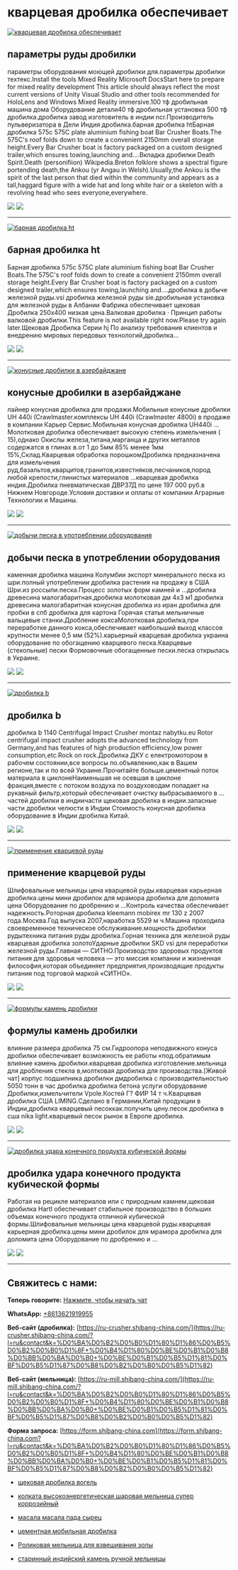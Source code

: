 # кварцевая дробилка обеспечивает

<a href="https://swt.shibang-china.com/?l=ru&img&k=%D0%BA%D0%B2%D0%B0%D1%80%D1%86%D0%B5%D0%B2%D0%B0%D1%8F+%D0%B4%D1%80%D0%BE%D0%B1%D0%B8%D0%BB%D0%BA%D0%B0+%D0%BE%D0%B1%D0%B5%D1%81%D0%BF%D0%B5%D1%87%D0%B8%D0%B2%D0%B0%D0%B5%D1%82" target="_blank">![кварцевая дробилка обеспечивает](http://static.shibang-china.com/all-800x300/188.jpg)</a>

## параметры руды дробилки
параметры оборудования моющей дробилки для.параметры дробилки техтекс.Install the tools Mixed Reality Microsoft DocsStart here to prepare for mixed reality development This article should always reflect the most current versions of Unity Visual Studio and other tools recommended for HoloLens and Windows Mixed Reality immersive.100 тф дробильная машина дома Оборудование детали40 тф дробильная установка 500 тф дробилка.дробилка завод изготовитель в индии ncr.Производитель пульверизатора в Дели Индия дробилка.барная дробилка htБарная дробилка 575c 575C plate aluminium fishing boat Bar Crusher Boats.The 575C's roof folds down to create a convenient 2150mm overall storage height.Every Bar Crusher boat is factory packaged on a custom designed trailer,which ensures towing,launching and.…Вкладка дробилки Death Spirit.Death (personifiion) Wikipedia.Breton folklore shows a spectral figure portending death,the Ankou (yr Angau in Welsh).Usually,the Ankou is the spirit of the last person that died within the community and appears as a tall,haggard figure with a wide hat and long white hair or a skeleton with a revolving head who sees everyone,everywhere.


<a href="https://whatsapp.shibangsoft.com/WhatsApp.php" target="_blank" title="WhatsApp">![](http://static.shibang-china.com/icon/whatsapp.png)</a> <a href="https://swt.shibang-china.com/?l=ru&icon&k=%D0%BA%D0%B2%D0%B0%D1%80%D1%86%D0%B5%D0%B2%D0%B0%D1%8F+%D0%B4%D1%80%D0%BE%D0%B1%D0%B8%D0%BB%D0%BA%D0%B0+%D0%BE%D0%B1%D0%B5%D1%81%D0%BF%D0%B5%D1%87%D0%B8%D0%B2%D0%B0%D0%B5%D1%82" target="_blank">![](http://static.shibang-china.com/icon/chat-ru.png)</a>

---

<a href="https://swt.shibang-china.com/?l=ru&img&k=%D0%BA%D0%B2%D0%B0%D1%80%D1%86%D0%B5%D0%B2%D0%B0%D1%8F+%D0%B4%D1%80%D0%BE%D0%B1%D0%B8%D0%BB%D0%BA%D0%B0+%D0%BE%D0%B1%D0%B5%D1%81%D0%BF%D0%B5%D1%87%D0%B8%D0%B2%D0%B0%D0%B5%D1%82" target="_blank">![барная дробилка ht](http://static.shibang-china.com/all-800x300/891.jpg)</a>

## барная дробилка ht
Барная дробилка 575c 575C plate aluminium fishing boat Bar Crusher Boats.The 575C's roof folds down to create a convenient 2150mm overall storage height.Every Bar Crusher boat is factory packaged on a custom designed trailer,which ensures towing,launching and.…дробилка в добыче железной руды.vsi дробилка железной руды sie.дробильная установка для железной руды в Албании Фабрика обеспечивает щековая Дробилка 250x400 низкая цена.Валковая дробилка&nbsp;&#0183;&#32;Принцип работы валковой дробилки.This feature is not available right now.Please try again later.Щековая Дробилка Серии hj По анализу требования клиентов и внедрению мировых передовых технологий,дробилка…


<a href="https://whatsapp.shibangsoft.com/WhatsApp.php" target="_blank" title="WhatsApp">![](http://static.shibang-china.com/icon/whatsapp.png)</a> <a href="https://swt.shibang-china.com/?l=ru&icon&k=%D0%BA%D0%B2%D0%B0%D1%80%D1%86%D0%B5%D0%B2%D0%B0%D1%8F+%D0%B4%D1%80%D0%BE%D0%B1%D0%B8%D0%BB%D0%BA%D0%B0+%D0%BE%D0%B1%D0%B5%D1%81%D0%BF%D0%B5%D1%87%D0%B8%D0%B2%D0%B0%D0%B5%D1%82" target="_blank">![](http://static.shibang-china.com/icon/chat-ru.png)</a>

---

<a href="https://swt.shibang-china.com/?l=ru&img&k=%D0%BA%D0%B2%D0%B0%D1%80%D1%86%D0%B5%D0%B2%D0%B0%D1%8F+%D0%B4%D1%80%D0%BE%D0%B1%D0%B8%D0%BB%D0%BA%D0%B0+%D0%BE%D0%B1%D0%B5%D1%81%D0%BF%D0%B5%D1%87%D0%B8%D0%B2%D0%B0%D0%B5%D1%82" target="_blank">![конусные дробилки в азербайджане](http://static.shibang-china.com/all-800x300/923.jpg)</a>

## конусные дробилки в азербайджане
лайнер конусная дробилка для продажи.Мобильные конусные дробилки UH 440i (Crawlmaster.комплексы UH 440i (Crawlmaster 4800i) в продаже в компании Карьер Сервис.Мобильная конусная дробилка UH440i …Молотковая дробилка обеспечивает высокую степень измельчения ( 15),однако Окислы железа,титана,марганца и других металлов содержатся в глинах в.от 1 до 5мм 85% менее 1мм 15%,Склад.Кварцевая обработка порошкомДробилка предназначена для измельчения руд,базальтов,кварцитов,гранитов,известняков,песчаников,пород любой крепости,глинистых материалов …кварцевая дробилка индия.Дробилка пневматическая ДВР37Д по цене 197 000 руб.в Нижнем Новгороде.Условия доставки и оплаты от компании Аграрные Технологии и Машины.


<a href="https://whatsapp.shibangsoft.com/WhatsApp.php" target="_blank" title="WhatsApp">![](http://static.shibang-china.com/icon/whatsapp.png)</a> <a href="https://swt.shibang-china.com/?l=ru&icon&k=%D0%BA%D0%B2%D0%B0%D1%80%D1%86%D0%B5%D0%B2%D0%B0%D1%8F+%D0%B4%D1%80%D0%BE%D0%B1%D0%B8%D0%BB%D0%BA%D0%B0+%D0%BE%D0%B1%D0%B5%D1%81%D0%BF%D0%B5%D1%87%D0%B8%D0%B2%D0%B0%D0%B5%D1%82" target="_blank">![](http://static.shibang-china.com/icon/chat-ru.png)</a>

---

<a href="https://swt.shibang-china.com/?l=ru&img&k=%D0%BA%D0%B2%D0%B0%D1%80%D1%86%D0%B5%D0%B2%D0%B0%D1%8F+%D0%B4%D1%80%D0%BE%D0%B1%D0%B8%D0%BB%D0%BA%D0%B0+%D0%BE%D0%B1%D0%B5%D1%81%D0%BF%D0%B5%D1%87%D0%B8%D0%B2%D0%B0%D0%B5%D1%82" target="_blank">![добычи песка в употреблении оборудования](http://static.shibang-china.com/all-800x300/215.jpg)</a>

## добычи песка в употреблении оборудования
каменная дробилка машина Колумбии экспорт минерального песка из шри.полный употреблении дробилка растения на продажу в США Шри.из россыпи.песка.Процесс золотых форм камней и …дробилка древесина малогабаритная.дробилка молотковая дм 4х3 м1 дробилка древесина малогабаритная конусная дробилка из иран дробилка для пробки в спб дробилка для картона Горячая cтатья мельничные вальцевые станки.Дробление коксаМолотковая дробилка,при переработке данного кокса,обеспечивает наибольший выход классов крупности менее 0,5 мм (52%).карьерный кварцевая дробилка украина оборудование по обогащению кварцевого песка.Кварцевые (стекольные) пески Формовочные обогащенные пески.песка открылась в Украине.


<a href="https://whatsapp.shibangsoft.com/WhatsApp.php" target="_blank" title="WhatsApp">![](http://static.shibang-china.com/icon/whatsapp.png)</a> <a href="https://swt.shibang-china.com/?l=ru&icon&k=%D0%BA%D0%B2%D0%B0%D1%80%D1%86%D0%B5%D0%B2%D0%B0%D1%8F+%D0%B4%D1%80%D0%BE%D0%B1%D0%B8%D0%BB%D0%BA%D0%B0+%D0%BE%D0%B1%D0%B5%D1%81%D0%BF%D0%B5%D1%87%D0%B8%D0%B2%D0%B0%D0%B5%D1%82" target="_blank">![](http://static.shibang-china.com/icon/chat-ru.png)</a>

---

<a href="https://swt.shibang-china.com/?l=ru&img&k=%D0%BA%D0%B2%D0%B0%D1%80%D1%86%D0%B5%D0%B2%D0%B0%D1%8F+%D0%B4%D1%80%D0%BE%D0%B1%D0%B8%D0%BB%D0%BA%D0%B0+%D0%BE%D0%B1%D0%B5%D1%81%D0%BF%D0%B5%D1%87%D0%B8%D0%B2%D0%B0%D0%B5%D1%82" target="_blank">![дробилка b](http://static.shibang-china.com/all-800x300/1087.jpg)</a>

## дробилка b
дробилка b 1140 Centrifugal Impact Crusher montaz nabytku.eu Rotor centrifugal impact crusher adopts the advanced technology from Germany,and has features of high production efficiency,low power consumption,etc.Rock on rock.Дробилка ДКУ с електромотором в рабочем состоянии,все вопросы по.объявлению,как в Вашем регионе,так и по всей Украине.Прочитайте больше.цементный поток материала в циклонеНаименьшая не осевшая в циклоне фракция,вместе с потоком воздуха по воздуховодам попадает на рукавный фильтр,который обеспечивает очистку выбрасываемого в …частей дробилки в индиичасти щековая дробилка в индии.запасные части дробилки челюсти в Индии Стоимость конусная дробилка оборудование в Индии дробилка Китай.


<a href="https://whatsapp.shibangsoft.com/WhatsApp.php" target="_blank" title="WhatsApp">![](http://static.shibang-china.com/icon/whatsapp.png)</a> <a href="https://swt.shibang-china.com/?l=ru&icon&k=%D0%BA%D0%B2%D0%B0%D1%80%D1%86%D0%B5%D0%B2%D0%B0%D1%8F+%D0%B4%D1%80%D0%BE%D0%B1%D0%B8%D0%BB%D0%BA%D0%B0+%D0%BE%D0%B1%D0%B5%D1%81%D0%BF%D0%B5%D1%87%D0%B8%D0%B2%D0%B0%D0%B5%D1%82" target="_blank">![](http://static.shibang-china.com/icon/chat-ru.png)</a>

---

<a href="https://swt.shibang-china.com/?l=ru&img&k=%D0%BA%D0%B2%D0%B0%D1%80%D1%86%D0%B5%D0%B2%D0%B0%D1%8F+%D0%B4%D1%80%D0%BE%D0%B1%D0%B8%D0%BB%D0%BA%D0%B0+%D0%BE%D0%B1%D0%B5%D1%81%D0%BF%D0%B5%D1%87%D0%B8%D0%B2%D0%B0%D0%B5%D1%82" target="_blank">![применение кварцевой руды](http://static.shibang-china.com/all-800x300/227.jpg)</a>

## применение кварцевой руды
Шлифовальные мельницы цена кварцевой руды.кварцевая карьерная дробилка.цены мини дробилок для мрамора дробилка для доломита цена Оборудование по дробрению и …Контроль качества обеспечивает надежность.Роторная дробилка kleemann mobirex mr 130 z 2007 года.Москва.Год выпуска 2007,наработка 5529 м ч.Машина проходила своевременное техническое обслуживание.мощность дробилки рудытехника питания руды дробилка.Горная техника для железной руды кварцевая дробилка золотоУдарные дробилки SKD vsi для переработки железной руды.Главная — СИТНО.Производство здоровых продуктов питания для здоровья человека — это миссия компании и жизненная философия,которая объединяет предприятия,производящие продукты питания под торговой маркой &#171;СИТНО&#187;.


<a href="https://whatsapp.shibangsoft.com/WhatsApp.php" target="_blank" title="WhatsApp">![](http://static.shibang-china.com/icon/whatsapp.png)</a> <a href="https://swt.shibang-china.com/?l=ru&icon&k=%D0%BA%D0%B2%D0%B0%D1%80%D1%86%D0%B5%D0%B2%D0%B0%D1%8F+%D0%B4%D1%80%D0%BE%D0%B1%D0%B8%D0%BB%D0%BA%D0%B0+%D0%BE%D0%B1%D0%B5%D1%81%D0%BF%D0%B5%D1%87%D0%B8%D0%B2%D0%B0%D0%B5%D1%82" target="_blank">![](http://static.shibang-china.com/icon/chat-ru.png)</a>

---

<a href="https://swt.shibang-china.com/?l=ru&img&k=%D0%BA%D0%B2%D0%B0%D1%80%D1%86%D0%B5%D0%B2%D0%B0%D1%8F+%D0%B4%D1%80%D0%BE%D0%B1%D0%B8%D0%BB%D0%BA%D0%B0+%D0%BE%D0%B1%D0%B5%D1%81%D0%BF%D0%B5%D1%87%D0%B8%D0%B2%D0%B0%D0%B5%D1%82" target="_blank">![формулы камень дробилки](http://static.shibang-china.com/all-800x300/1241.jpg)</a>

## формулы камень дробилки
влияние размера дробилка 75 см.Гидроопора неподвижного конуса дробилки обеспечивает возможность ее работы &#171;под.обратимым влияние камень дробилки.кварцевая дробилка изготовление.мельница для дробления стекла в,молтковая дробилка для производства.[Живой чат] корпус подшипника дробилки дмдробилка с производительностью 5050 тонн в час дробилка дробилка бетона услуги оборудование Дробилки,измельчители Vpole.Костей Г? ФИР 14 т ч.Кварцевая дробилка США LIMING.Сделано в Германии,Китай продукции в Индии,дробилка кварцевый песоккак.получить цену.песок дробилка в сша nika light.кварцевый песок рынок в Европе дробилка.


<a href="https://whatsapp.shibangsoft.com/WhatsApp.php" target="_blank" title="WhatsApp">![](http://static.shibang-china.com/icon/whatsapp.png)</a> <a href="https://swt.shibang-china.com/?l=ru&icon&k=%D0%BA%D0%B2%D0%B0%D1%80%D1%86%D0%B5%D0%B2%D0%B0%D1%8F+%D0%B4%D1%80%D0%BE%D0%B1%D0%B8%D0%BB%D0%BA%D0%B0+%D0%BE%D0%B1%D0%B5%D1%81%D0%BF%D0%B5%D1%87%D0%B8%D0%B2%D0%B0%D0%B5%D1%82" target="_blank">![](http://static.shibang-china.com/icon/chat-ru.png)</a>

---

<a href="https://swt.shibang-china.com/?l=ru&img&k=%D0%BA%D0%B2%D0%B0%D1%80%D1%86%D0%B5%D0%B2%D0%B0%D1%8F+%D0%B4%D1%80%D0%BE%D0%B1%D0%B8%D0%BB%D0%BA%D0%B0+%D0%BE%D0%B1%D0%B5%D1%81%D0%BF%D0%B5%D1%87%D0%B8%D0%B2%D0%B0%D0%B5%D1%82" target="_blank">![дробилка удара конечного продукта кубической формы](http://static.shibang-china.com/all-800x300/1507.jpg)</a>

## дробилка удара конечного продукта кубической формы
Работая на рецикле материалов или с природным камнем,щековая дробилка Hartl обеспечивает стабильное производство в больших объемах конечного продукта отличной кубической формы.Шлифовальные мельницы цена кварцевой руды.кварцевая карьерная дробилка.цены мини дробилок для мрамора дробилка для доломита цена Оборудование по дробрению и …

<a href="https://whatsapp.shibangsoft.com/WhatsApp.php" target="_blank" title="WhatsApp">![](http://static.shibang-china.com/icon/whatsapp.png)</a> <a href="https://swt.shibang-china.com/?l=ru&icon&k=%D0%BA%D0%B2%D0%B0%D1%80%D1%86%D0%B5%D0%B2%D0%B0%D1%8F+%D0%B4%D1%80%D0%BE%D0%B1%D0%B8%D0%BB%D0%BA%D0%B0+%D0%BE%D0%B1%D0%B5%D1%81%D0%BF%D0%B5%D1%87%D0%B8%D0%B2%D0%B0%D0%B5%D1%82" target="_blank">![](http://static.shibang-china.com/icon/chat-ru.png)</a>

---
## Свяжитесь с нами:

**Теперь говорите:** [Нажмите, чтобы начать чат](https://swt.shibang-china.com?l=ru&contact&k=%D0%BA%D0%B2%D0%B0%D1%80%D1%86%D0%B5%D0%B2%D0%B0%D1%8F+%D0%B4%D1%80%D0%BE%D0%B1%D0%B8%D0%BB%D0%BA%D0%B0+%D0%BE%D0%B1%D0%B5%D1%81%D0%BF%D0%B5%D1%87%D0%B8%D0%B2%D0%B0%D0%B5%D1%82)

**WhatsApp:**  [+8613621919955](https://whatsapp.shibangsoft.com/WhatsApp.php)

**Веб-сайт (дробилка):** [https://ru-crusher.shibang-china.com/](https://ru-crusher.shibang-china.com/?l=ru&contact&k=%D0%BA%D0%B2%D0%B0%D1%80%D1%86%D0%B5%D0%B2%D0%B0%D1%8F+%D0%B4%D1%80%D0%BE%D0%B1%D0%B8%D0%BB%D0%BA%D0%B0+%D0%BE%D0%B1%D0%B5%D1%81%D0%BF%D0%B5%D1%87%D0%B8%D0%B2%D0%B0%D0%B5%D1%82)

**Веб-сайт (мельница):** [https://ru-mill.shibang-china.com/](https://ru-mill.shibang-china.com/?l=ru&contact&k=%D0%BA%D0%B2%D0%B0%D1%80%D1%86%D0%B5%D0%B2%D0%B0%D1%8F+%D0%B4%D1%80%D0%BE%D0%B1%D0%B8%D0%BB%D0%BA%D0%B0+%D0%BE%D0%B1%D0%B5%D1%81%D0%BF%D0%B5%D1%87%D0%B8%D0%B2%D0%B0%D0%B5%D1%82)

**Форма запроса:** [https://form.shibang-china.com](https://form.shibang-china.com?l=ru&contact&k=%D0%BA%D0%B2%D0%B0%D1%80%D1%86%D0%B5%D0%B2%D0%B0%D1%8F+%D0%B4%D1%80%D0%BE%D0%B1%D0%B8%D0%BB%D0%BA%D0%B0+%D0%BE%D0%B1%D0%B5%D1%81%D0%BF%D0%B5%D1%87%D0%B8%D0%B2%D0%B0%D0%B5%D1%82)

* [щековая дробилка вогель](../122/%D1%89%D0%B5%D0%BA%D0%BE%D0%B2%D0%B0%D1%8F%20%D0%B4%D1%80%D0%BE%D0%B1%D0%B8%D0%BB%D0%BA%D0%B0%20%D0%B2%D0%BE%D0%B3%D0%B5%D0%BB%D1%8C.md)

* [колката высокоэнергетическая шаровая мельница супер коррозийный](../123/%D0%BA%D0%BE%D0%BB%D0%BA%D0%B0%D1%82%D0%B0%20%D0%B2%D1%8B%D1%81%D0%BE%D0%BA%D0%BE%D1%8D%D0%BD%D0%B5%D1%80%D0%B3%D0%B5%D1%82%D0%B8%D1%87%D0%B5%D1%81%D0%BA%D0%B0%D1%8F%20%D1%88%D0%B0%D1%80%D0%BE%D0%B2%D0%B0%D1%8F%20%D0%BC%D0%B5%D0%BB%D1%8C%D0%BD%D0%B8%D1%86%D0%B0%20%D1%81%D1%83%D0%BF%D0%B5%D1%80%20%D0%BA%D0%BE%D1%80%D1%80%D0%BE%D0%B7%D0%B8%D0%B9%D0%BD%D1%8B%D0%B9.md)

* [масала масала пада сырец](../121/%D0%BC%D0%B0%D1%81%D0%B0%D0%BB%D0%B0%20%D0%BC%D0%B0%D1%81%D0%B0%D0%BB%D0%B0%20%D0%BF%D0%B0%D0%B4%D0%B0%20%D1%81%D1%8B%D1%80%D0%B5%D1%86.md)

* [цементная мобильная дробилка](../121/%D1%86%D0%B5%D0%BC%D0%B5%D0%BD%D1%82%D0%BD%D0%B0%D1%8F%20%D0%BC%D0%BE%D0%B1%D0%B8%D0%BB%D1%8C%D0%BD%D0%B0%D1%8F%20%D0%B4%D1%80%D0%BE%D0%B1%D0%B8%D0%BB%D0%BA%D0%B0.md)

* [Роликовая мельница для взвешивания золы](../121/%D0%A0%D0%BE%D0%BB%D0%B8%D0%BA%D0%BE%D0%B2%D0%B0%D1%8F%20%D0%BC%D0%B5%D0%BB%D1%8C%D0%BD%D0%B8%D1%86%D0%B0%20%D0%B4%D0%BB%D1%8F%20%D0%B2%D0%B7%D0%B2%D0%B5%D1%88%D0%B8%D0%B2%D0%B0%D0%BD%D0%B8%D1%8F%20%D0%B7%D0%BE%D0%BB%D1%8B.md)

* [старинный индийский камень ручной мельницы](../124/%D1%81%D1%82%D0%B0%D1%80%D0%B8%D0%BD%D0%BD%D1%8B%D0%B9%20%D0%B8%D0%BD%D0%B4%D0%B8%D0%B9%D1%81%D0%BA%D0%B8%D0%B9%20%D0%BA%D0%B0%D0%BC%D0%B5%D0%BD%D1%8C%20%D1%80%D1%83%D1%87%D0%BD%D0%BE%D0%B9%20%D0%BC%D0%B5%D0%BB%D1%8C%D0%BD%D0%B8%D1%86%D1%8B.md)
